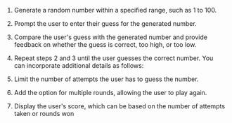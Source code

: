 1. Generate a random number within a specified range, such as 1 to 100.
  
2. Prompt the user to enter their guess for the generated number.
  
3. Compare the user's guess with the generated number and provide feedback on whether the guess
is correct, too high, or too low.

4. Repeat steps 2 and 3 until the user guesses the correct number.
You can incorporate additional details as follows:

5. Limit the number of attempts the user has to guess the number.
    
6. Add the option for multiple rounds, allowing the user to play again.
    
7. Display the user's score, which can be based on the number of attempts taken or rounds won
